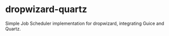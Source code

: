 dropwizard-quartz
=================

Simple Job Scheduler implementation for dropwizard, integrating Guice and Quartz.